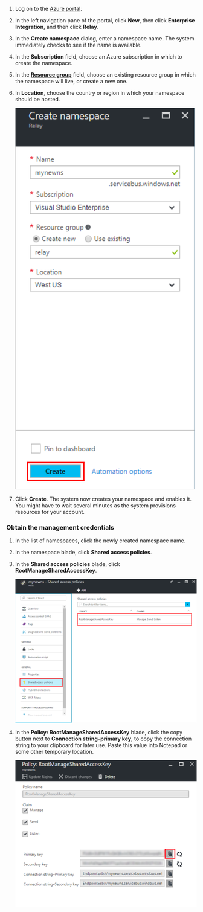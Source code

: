 1. Log on to the [Azure portal][].

2. In the left navigation pane of the portal, click **New**, then click **Enterprise Integration**, and then click **Relay**.

4. In the **Create namespace** dialog, enter a namespace name. The system immediately checks to see if the name is available.

5. In the **Subscription** field, choose an Azure subscription in which to create the namespace.

6. In the **[Resource group](../articles/azure-portal/resource-group-portal.md)** field, choose an existing resource group in which the namespace will live, or create a new one.      

7. In **Location**, choose the country or region in which your namespace should be hosted.

	![Create namespace][create-namespace]

8. Click **Create**. The system now creates your namespace and enables it. You might have to wait several minutes as the system provisions resources for your account.
 
### Obtain the management credentials

1. In the list of namespaces, click the newly created namespace name.
 
3. In the namespace blade, click **Shared access policies**.

4. In the **Shared access policies** blade, click **RootManageSharedAccessKey**.

	![connection-info][connection-info]

5. In the **Policy: RootManageSharedAccessKey** blade, click the copy button next to **Connection string–primary key**, to copy the connection string to your clipboard for later use. Paste this value into Notepad or some other temporary location.

	![connection-string][connection-string]

<!--Image references-->

[create-namespace]: ./media/relay-create-namespace-portal/create-namespace.png
[connection-info]: ./media/relay-create-namespace-portal/connection-info.png
[connection-string]: ./media/relay-create-namespace-portal/connection-string.png

<!--Reference style links - using these makes the source content way more readable than using inline links-->
[Azure portal]: https://portal.azure.com
